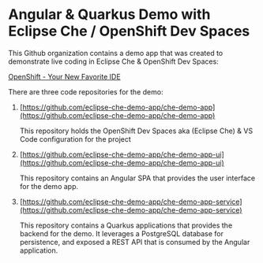 # Angular & Quarkus Demo with Eclipse Che / OpenShift Dev Spaces

This Github organization contains a demo app that was created to demonstrate live coding in Eclipse Che & OpenShift Dev Spaces:

[OpenShift - Your New Favorite IDE](https://upstreamwithoutapaddle.com/blog%20post/2023/04/06/Development-On-OpenShift-With-Eclipse-Che.html)

There are three code repositories for the demo:

1. [https://github.com/eclipse-che-demo-app/che-demo-app](https://github.com/eclipse-che-demo-app/che-demo-app)

   This repository holds the OpenShift Dev Spaces aka (Eclipse Che) & VS Code configuration for the project

1. [https://github.com/eclipse-che-demo-app/che-demo-app-ui](https://github.com/eclipse-che-demo-app/che-demo-app-ui)

   This repository contains an Angular SPA that provides the user interface for the demo app.

1. [https://github.com/eclipse-che-demo-app/che-demo-app-service](https://github.com/eclipse-che-demo-app/che-demo-app-service)

   This repository contains a Quarkus applications that provides the backend for the demo.  It leverages a PostgreSQL database for persistence, and exposed a REST API that is consumed by the Angular application.

